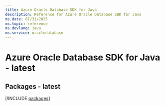 ```yaml
---
title: Azure Oracle Database SDK for Java
description: Reference for Azure Oracle Database SDK for Java
ms.date: 07/31/2025
ms.topic: reference
ms.devlang: java
ms.service: oracledatabase
---
```

# Azure Oracle Database SDK for Java - latest
## Packages - latest
[!INCLUDE [packages](oracle-database-index.md)]
